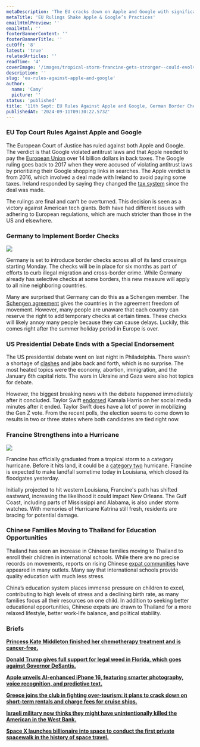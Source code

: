 ```yaml
---
metaDescription: 'The EU cracks down on Apple and Google with significant rulings. Discover how these decisions could reshape tech practices.'
metaTitle: 'EU Rulings Shake Apple & Google’s Practices'
emailHtmlPreview: ''
emailHtml: ''
footerBannerContent: ''
footerBannerTitle: ''
cutOff: '8'
latest: 'true'
relatedArticles: ''
readTime: '4'
coverImage: '/images/tropical-storm-francine-gets-stronger--could-evolve-into-a-hurricane-and-likely-to-hit-louisiana-on-wednesday-kxND.webp'
description: ''
slug: 'eu-rules-against-apple-and-google'
author:
  name: 'Camy'
  picture: ''
status: 'published'
title: '11th Sept: EU Rules Against Apple and Google, German Border Checks'
publishedAt: '2024-09-11T09:30:22.573Z'
---
```


### EU Top Court Rules Against Apple and Google

The European Court of Justice has ruled against both Apple and Google. The verdict is that Google violated antitrust laws and that Apple needed to pay the [European Union](https://www.dw.com/en/eu-top-court-rules-against-apple-google/a-70175532) over 14 billion dollars in back taxes. The Google ruling goes back to 2017 when they were accused of violating antitrust laws by prioritizing their Google shopping links in searches. The Apple verdict is from 2016, which involved a deal made with Ireland to avoid paying some taxes. Ireland responded by saying they changed the [tax system](https://dig.watch/updates/irish-government-responds-to-apple-tax-ruling-as-a-historical-matter) since the deal was made.

The rulings are final and can’t be overturned. This decision is seen as a victory against American tech giants. Both have had different issues with adhering to European regulations, which are much stricter than those in the US and elsewhere.

### Germany to Implement Border Checks

![](/images/germany-puts-border-checks-on-all-land-borders-YwNj.webp)

Germany is set to introduce border checks across all of its land crossings starting Monday. The checks will be in place for six months as part of efforts to curb illegal migration and cross-border crime. While Germany already has selective checks at some borders, this new measure will apply to all nine neighboring countries.

Many are surprised that Germany can do this as a Schengen member. The [Schengen agreement](https://home-affairs.ec.europa.eu/policies/schengen-borders-and-visa/schengen-area_en) gives the countries in the agreement freedom of movement. However, many people are unaware that each country can reserve the right to add temporary checks at certain times. These checks will likely annoy many people because they can cause delays. Luckily, this comes right after the summer holiday period in Europe is over.

### US Presidential Debate Ends with a Special Endorsement

The US presidential debate went on last night in Philadelphia. There wasn’t a shortage of [clashes](https://www.dw.com/en/us-presidential-debate-harris-trump-clash-over-key-issues/live-70183487) and jabs back and forth, which is no surprise. The most heated topics were the economy, abortion, immigration, and the January 6th capital riots. The wars in Ukraine and Gaza were also hot topics for debate.

However, the biggest breaking news with the debate happened immediately after it concluded. Taylor Swift [endorsed](https://www.npr.org/2024/09/10/nx-s1-5107976/taylor-swift-instagram-endorse-kamala-harris) Kamala Harris on her social media minutes after it ended. Taylor Swift does have a lot of power in mobilizing the Gen Z vote. From the recent polls, the election seems to come down to results in two or three states where both candidates are tied right now.

### Francine Strengthens into a Hurricane

![](/images/tropical-storm-francine-gets-stronger--could-evolve-into-a-hurricane-and-likely-to-hit-louisiana-on-wednesday-E2NT.webp)

Francine has officially graduated from a tropical storm to a category hurricane. Before it hits land, it could be a [category two](https://edition.cnn.com/2024/09/10/weather/tropical-storm-francine-hurricane-forecast-climate-tuesday/index.html) hurricane. Francine is expected to make landfall sometime today in Louisiana, which closed its floodgates yesterday.

Initially projected to hit western Louisiana, Francine's path has shifted eastward, increasing the likelihood it could impact New Orleans. The Gulf Coast, including parts of Mississippi and Alabama, is also under storm watches. With memories of Hurricane Katrina still fresh, residents are bracing for potential damage.

### Chinese Families Moving to Thailand for Education Opportunities

Thailand has seen an increase in Chinese families moving to Thailand to enroll their children in international schools. While there are no precise records on movements, reports on rising Chinese [expat communities](https://apnews.com/article/chinese-immigration-thailand-schools-chiang-mai-9d1953344e8b35327020408b8f677264) have appeared in many outlets. Many say that international schools provide quality education with much less stress.

China’s education system places immense pressure on children to excel, contributing to high levels of stress and a declining birth rate, as many families focus all their resources on one child. In addition to seeking better educational opportunities, Chinese expats are drawn to Thailand for a more relaxed lifestyle, better work-life balance, and political stability.

### Briefs

[**Princess Kate Middleton finished her chemotherapy treatment and is cancer-free.**](https://www.euronews.com/health/2024/09/09/kate-middleton-princess-of-wales-confirms-she-has-completed-chemotherapy-after-cancer-batt)

[**Donald Trump gives full support for legal weed in Florida, which goes against Governor DeSantis.**](https://www.politico.com/news/2024/09/09/donald-trump-marijuana-legalization-ron-desantis-00177958)

[**Apple unveils AI-enhanced iPhone 16, featuring smarter photography, voice recognition, and predictive text.**](https://www.dw.com/en/apple-unveils-new-ai-boosted-iphone-16/a-70173651)

[**Greece joins the club in fighting over-tourism: it plans to crack down on short-term rentals and charge fees for cruise ships.**](https://skift.com/2024/09/09/greece-to-fight-overtourism-with-fees-on-cruises-and-crackdown-on-short-term-rentals/)

[**Israeli military now thinks they might have unintentionally killed the American in the West Bank.**](https://www.nbcnews.com/news/world/israeli-military-says-likely-killed-american-west-bank-protest-rcna170370)

[**Space X launches billionaire into space to conduct the first private spacewalk in the history of space travel.**](https://apnews.com/article/spacex-polaris-dawn-private-spacewalk-707e90a2868ce37f8c0c2028004f91b9)